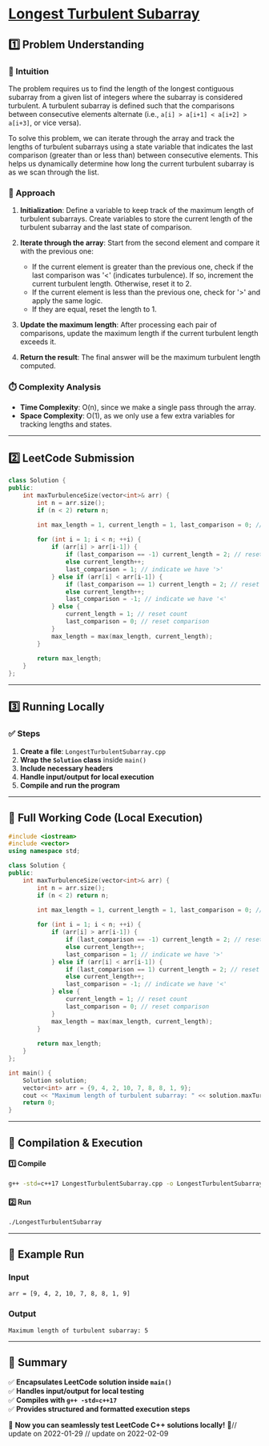# **[Longest Turbulent Subarray](https://leetcode.com/problems/longest-turbulent-subarray/description/)**  

## **1️⃣ Problem Understanding**  
### **📌 Intuition**  
The problem requires us to find the length of the longest contiguous subarray from a given list of integers where the subarray is considered turbulent. A turbulent subarray is defined such that the comparisons between consecutive elements alternate (i.e., `a[i] > a[i+1] < a[i+2] > a[i+3]`, or vice versa). 

To solve this problem, we can iterate through the array and track the lengths of turbulent subarrays using a state variable that indicates the last comparison (greater than or less than) between consecutive elements. This helps us dynamically determine how long the current turbulent subarray is as we scan through the list.

### **🚀 Approach**  
1. **Initialization**: Define a variable to keep track of the maximum length of turbulent subarrays. Create variables to store the current length of the turbulent subarray and the last state of comparison.
  
2. **Iterate through the array**: Start from the second element and compare it with the previous one:
   - If the current element is greater than the previous one, check if the last comparison was '<' (indicates turbulence). If so, increment the current turbulent length. Otherwise, reset it to 2.
   - If the current element is less than the previous one, check for '>' and apply the same logic.
   - If they are equal, reset the length to 1.
  
3. **Update the maximum length**: After processing each pair of comparisons, update the maximum length if the current turbulent length exceeds it.

4. **Return the result**: The final answer will be the maximum turbulent length computed.

### **⏱️ Complexity Analysis**  
- **Time Complexity**: O(n), since we make a single pass through the array.
- **Space Complexity**: O(1), as we only use a few extra variables for tracking lengths and states.

---  

## **2️⃣ LeetCode Submission**  
```cpp
class Solution {
public:
    int maxTurbulenceSize(vector<int>& arr) {
        int n = arr.size();
        if (n < 2) return n;

        int max_length = 1, current_length = 1, last_comparison = 0; // last_comparison: 0 = none, 1 = >, -1 = <
        
        for (int i = 1; i < n; ++i) {
            if (arr[i] > arr[i-1]) {
                if (last_comparison == -1) current_length = 2; // reset count
                else current_length++;
                last_comparison = 1; // indicate we have '>'
            } else if (arr[i] < arr[i-1]) {
                if (last_comparison == 1) current_length = 2; // reset count
                else current_length++;
                last_comparison = -1; // indicate we have '<'
            } else {
                current_length = 1; // reset count
                last_comparison = 0; // reset comparison
            }
            max_length = max(max_length, current_length);
        }
        
        return max_length;
    }
};
```  

---  

## **3️⃣ Running Locally**  
### **✅ Steps**  
1. **Create a file**: `LongestTurbulentSubarray.cpp`  
2. **Wrap the `Solution` class** inside `main()`  
3. **Include necessary headers**  
4. **Handle input/output for local execution**  
5. **Compile and run the program**  

---  

## **📝 Full Working Code (Local Execution)**  
```cpp
#include <iostream>
#include <vector>
using namespace std;

class Solution {
public:
    int maxTurbulenceSize(vector<int>& arr) {
        int n = arr.size();
        if (n < 2) return n;

        int max_length = 1, current_length = 1, last_comparison = 0; // last_comparison: 0 = none, 1 = >, -1 = <
        
        for (int i = 1; i < n; ++i) {
            if (arr[i] > arr[i-1]) {
                if (last_comparison == -1) current_length = 2; // reset count
                else current_length++;
                last_comparison = 1; // indicate we have '>'
            } else if (arr[i] < arr[i-1]) {
                if (last_comparison == 1) current_length = 2; // reset count
                else current_length++;
                last_comparison = -1; // indicate we have '<'
            } else {
                current_length = 1; // reset count
                last_comparison = 0; // reset comparison
            }
            max_length = max(max_length, current_length);
        }
        
        return max_length;
    }
};

int main() {
    Solution solution;
    vector<int> arr = {9, 4, 2, 10, 7, 8, 8, 1, 9};
    cout << "Maximum length of turbulent subarray: " << solution.maxTurbulenceSize(arr) << endl;
    return 0;
}
```  

---  

## **🔧 Compilation & Execution**  
#### **1️⃣ Compile**  
```bash
g++ -std=c++17 LongestTurbulentSubarray.cpp -o LongestTurbulentSubarray
```  

#### **2️⃣ Run**  
```bash
./LongestTurbulentSubarray
```  

---  

## **🎯 Example Run**  
### **Input**  
```
arr = [9, 4, 2, 10, 7, 8, 8, 1, 9]
```  
### **Output**  
```
Maximum length of turbulent subarray: 5
```  

---  

## **📌 Summary**  
✅ **Encapsulates LeetCode solution inside `main()`**  
✅ **Handles input/output for local testing**  
✅ **Compiles with `g++ -std=c++17`**  
✅ **Provides structured and formatted execution steps**  

🚀 **Now you can seamlessly test LeetCode C++ solutions locally!** 🚀// update on 2022-01-29
// update on 2022-02-09
